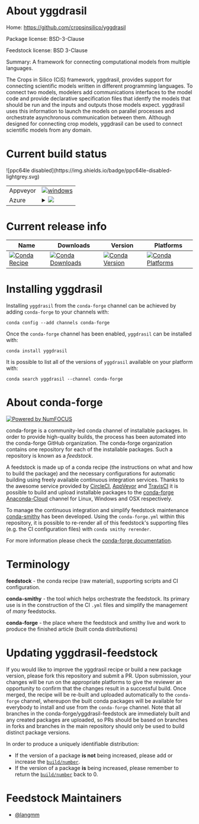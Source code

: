 About yggdrasil
===============

Home: https://github.com/cropsinsilico/yggdrasil

Package license: BSD-3-Clause

Feedstock license: BSD 3-Clause

Summary: A framework for connecting computational models from multiple languages.

The Crops in Silico (CiS) framework, yggdrasil, provides support for
connecting scientific models written in different programming languages.
To connect two models, modelers add communications interfaces to the model code
and provide declarative specification files that identfy the
models that should be run and the inputs and outputs those models
expect. yggdrasil uses this information to launch the models
on parallel processes and orchestrate asynchronous communication between them.
Although designed for connecting crop models, yggdrasil can be used to
connect scientific models from any domain.


Current build status
====================


<table><tr>
    <td>Appveyor</td>
    <td>
      <a href="https://ci.appveyor.com/project/conda-forge/yggdrasil-feedstock-regro-cf-autotick-bot-feedstock/branch/master">
        <img alt="windows" src="https://img.shields.io/appveyor/ci/conda-forge/yggdrasil-feedstock-regro-cf-autotick-bot-feedstock/master.svg?label=Windows">
      </a>
    </td>
  </tr>
    
  <tr>
    <td>Azure</td>
    <td>
      <details>
        <summary>
          <a href="https://dev.azure.com/conda-forge/feedstock-builds/_build/latest?definitionId=&branchName=master">
            <img src="https://dev.azure.com/conda-forge/feedstock-builds/_apis/build/status/yggdrasil-feedstock-regro-cf-autotick-bot-feedstock?branchName=master">
          </a>
        </summary>
        <table>
          <thead><tr><th>Variant</th><th>Status</th></tr></thead>
          <tbody><tr>
              <td>linux_python2.7r_base3.5.1</td>
              <td>
                <a href="https://dev.azure.com/conda-forge/feedstock-builds/_build/latest?definitionId=&branchName=master">
                  <img src="https://dev.azure.com/conda-forge/feedstock-builds/_apis/build/status/yggdrasil-feedstock-regro-cf-autotick-bot-feedstock?branchName=master&jobName=linux&configuration=linux_python2.7r_base3.5.1" alt="variant">
                </a>
              </td>
            </tr><tr>
              <td>linux_python2.7r_base3.6</td>
              <td>
                <a href="https://dev.azure.com/conda-forge/feedstock-builds/_build/latest?definitionId=&branchName=master">
                  <img src="https://dev.azure.com/conda-forge/feedstock-builds/_apis/build/status/yggdrasil-feedstock-regro-cf-autotick-bot-feedstock?branchName=master&jobName=linux&configuration=linux_python2.7r_base3.6" alt="variant">
                </a>
              </td>
            </tr><tr>
              <td>linux_python3.6r_base3.5.1</td>
              <td>
                <a href="https://dev.azure.com/conda-forge/feedstock-builds/_build/latest?definitionId=&branchName=master">
                  <img src="https://dev.azure.com/conda-forge/feedstock-builds/_apis/build/status/yggdrasil-feedstock-regro-cf-autotick-bot-feedstock?branchName=master&jobName=linux&configuration=linux_python3.6r_base3.5.1" alt="variant">
                </a>
              </td>
            </tr><tr>
              <td>linux_python3.6r_base3.6</td>
              <td>
                <a href="https://dev.azure.com/conda-forge/feedstock-builds/_build/latest?definitionId=&branchName=master">
                  <img src="https://dev.azure.com/conda-forge/feedstock-builds/_apis/build/status/yggdrasil-feedstock-regro-cf-autotick-bot-feedstock?branchName=master&jobName=linux&configuration=linux_python3.6r_base3.6" alt="variant">
                </a>
              </td>
            </tr><tr>
              <td>linux_python3.7r_base3.5.1</td>
              <td>
                <a href="https://dev.azure.com/conda-forge/feedstock-builds/_build/latest?definitionId=&branchName=master">
                  <img src="https://dev.azure.com/conda-forge/feedstock-builds/_apis/build/status/yggdrasil-feedstock-regro-cf-autotick-bot-feedstock?branchName=master&jobName=linux&configuration=linux_python3.7r_base3.5.1" alt="variant">
                </a>
              </td>
            </tr><tr>
              <td>linux_python3.7r_base3.6</td>
              <td>
                <a href="https://dev.azure.com/conda-forge/feedstock-builds/_build/latest?definitionId=&branchName=master">
                  <img src="https://dev.azure.com/conda-forge/feedstock-builds/_apis/build/status/yggdrasil-feedstock-regro-cf-autotick-bot-feedstock?branchName=master&jobName=linux&configuration=linux_python3.7r_base3.6" alt="variant">
                </a>
              </td>
            </tr><tr>
              <td>osx_python2.7r_base3.5.1</td>
              <td>
                <a href="https://dev.azure.com/conda-forge/feedstock-builds/_build/latest?definitionId=&branchName=master">
                  <img src="https://dev.azure.com/conda-forge/feedstock-builds/_apis/build/status/yggdrasil-feedstock-regro-cf-autotick-bot-feedstock?branchName=master&jobName=osx&configuration=osx_python2.7r_base3.5.1" alt="variant">
                </a>
              </td>
            </tr><tr>
              <td>osx_python2.7r_base3.6</td>
              <td>
                <a href="https://dev.azure.com/conda-forge/feedstock-builds/_build/latest?definitionId=&branchName=master">
                  <img src="https://dev.azure.com/conda-forge/feedstock-builds/_apis/build/status/yggdrasil-feedstock-regro-cf-autotick-bot-feedstock?branchName=master&jobName=osx&configuration=osx_python2.7r_base3.6" alt="variant">
                </a>
              </td>
            </tr><tr>
              <td>osx_python3.6r_base3.5.1</td>
              <td>
                <a href="https://dev.azure.com/conda-forge/feedstock-builds/_build/latest?definitionId=&branchName=master">
                  <img src="https://dev.azure.com/conda-forge/feedstock-builds/_apis/build/status/yggdrasil-feedstock-regro-cf-autotick-bot-feedstock?branchName=master&jobName=osx&configuration=osx_python3.6r_base3.5.1" alt="variant">
                </a>
              </td>
            </tr><tr>
              <td>osx_python3.6r_base3.6</td>
              <td>
                <a href="https://dev.azure.com/conda-forge/feedstock-builds/_build/latest?definitionId=&branchName=master">
                  <img src="https://dev.azure.com/conda-forge/feedstock-builds/_apis/build/status/yggdrasil-feedstock-regro-cf-autotick-bot-feedstock?branchName=master&jobName=osx&configuration=osx_python3.6r_base3.6" alt="variant">
                </a>
              </td>
            </tr><tr>
              <td>osx_python3.7r_base3.5.1</td>
              <td>
                <a href="https://dev.azure.com/conda-forge/feedstock-builds/_build/latest?definitionId=&branchName=master">
                  <img src="https://dev.azure.com/conda-forge/feedstock-builds/_apis/build/status/yggdrasil-feedstock-regro-cf-autotick-bot-feedstock?branchName=master&jobName=osx&configuration=osx_python3.7r_base3.5.1" alt="variant">
                </a>
              </td>
            </tr><tr>
              <td>osx_python3.7r_base3.6</td>
              <td>
                <a href="https://dev.azure.com/conda-forge/feedstock-builds/_build/latest?definitionId=&branchName=master">
                  <img src="https://dev.azure.com/conda-forge/feedstock-builds/_apis/build/status/yggdrasil-feedstock-regro-cf-autotick-bot-feedstock?branchName=master&jobName=osx&configuration=osx_python3.7r_base3.6" alt="variant">
                </a>
              </td>
            </tr><tr>
              <td>win_c_compilervs2015cxx_compilervs2015python3.6r_base3.5.1vc14</td>
              <td>
                <a href="https://dev.azure.com/conda-forge/feedstock-builds/_build/latest?definitionId=&branchName=master">
                  <img src="https://dev.azure.com/conda-forge/feedstock-builds/_apis/build/status/yggdrasil-feedstock-regro-cf-autotick-bot-feedstock?branchName=master&jobName=win&configuration=win_c_compilervs2015cxx_compilervs2015python3.6r_base3.5.1vc14" alt="variant">
                </a>
              </td>
            </tr><tr>
              <td>win_c_compilervs2015cxx_compilervs2015python3.6r_base3.6vc14</td>
              <td>
                <a href="https://dev.azure.com/conda-forge/feedstock-builds/_build/latest?definitionId=&branchName=master">
                  <img src="https://dev.azure.com/conda-forge/feedstock-builds/_apis/build/status/yggdrasil-feedstock-regro-cf-autotick-bot-feedstock?branchName=master&jobName=win&configuration=win_c_compilervs2015cxx_compilervs2015python3.6r_base3.6vc14" alt="variant">
                </a>
              </td>
            </tr><tr>
              <td>win_c_compilervs2015cxx_compilervs2015python3.7r_base3.5.1vc14</td>
              <td>
                <a href="https://dev.azure.com/conda-forge/feedstock-builds/_build/latest?definitionId=&branchName=master">
                  <img src="https://dev.azure.com/conda-forge/feedstock-builds/_apis/build/status/yggdrasil-feedstock-regro-cf-autotick-bot-feedstock?branchName=master&jobName=win&configuration=win_c_compilervs2015cxx_compilervs2015python3.7r_base3.5.1vc14" alt="variant">
                </a>
              </td>
            </tr><tr>
              <td>win_c_compilervs2015cxx_compilervs2015python3.7r_base3.6vc14</td>
              <td>
                <a href="https://dev.azure.com/conda-forge/feedstock-builds/_build/latest?definitionId=&branchName=master">
                  <img src="https://dev.azure.com/conda-forge/feedstock-builds/_apis/build/status/yggdrasil-feedstock-regro-cf-autotick-bot-feedstock?branchName=master&jobName=win&configuration=win_c_compilervs2015cxx_compilervs2015python3.7r_base3.6vc14" alt="variant">
                </a>
              </td>
            </tr>
          </tbody>
        </table>
      </details>
    </td>
  </tr>
![ppc64le disabled](https://img.shields.io/badge/ppc64le-disabled-lightgrey.svg)
</table>

Current release info
====================

| Name | Downloads | Version | Platforms |
| --- | --- | --- | --- |
| [![Conda Recipe](https://img.shields.io/badge/recipe-yggdrasil-green.svg)](https://anaconda.org/conda-forge/yggdrasil) | [![Conda Downloads](https://img.shields.io/conda/dn/conda-forge/yggdrasil.svg)](https://anaconda.org/conda-forge/yggdrasil) | [![Conda Version](https://img.shields.io/conda/vn/conda-forge/yggdrasil.svg)](https://anaconda.org/conda-forge/yggdrasil) | [![Conda Platforms](https://img.shields.io/conda/pn/conda-forge/yggdrasil.svg)](https://anaconda.org/conda-forge/yggdrasil) |

Installing yggdrasil
====================

Installing `yggdrasil` from the `conda-forge` channel can be achieved by adding `conda-forge` to your channels with:

```
conda config --add channels conda-forge
```

Once the `conda-forge` channel has been enabled, `yggdrasil` can be installed with:

```
conda install yggdrasil
```

It is possible to list all of the versions of `yggdrasil` available on your platform with:

```
conda search yggdrasil --channel conda-forge
```


About conda-forge
=================

[![Powered by NumFOCUS](https://img.shields.io/badge/powered%20by-NumFOCUS-orange.svg?style=flat&colorA=E1523D&colorB=007D8A)](http://numfocus.org)

conda-forge is a community-led conda channel of installable packages.
In order to provide high-quality builds, the process has been automated into the
conda-forge GitHub organization. The conda-forge organization contains one repository
for each of the installable packages. Such a repository is known as a *feedstock*.

A feedstock is made up of a conda recipe (the instructions on what and how to build
the package) and the necessary configurations for automatic building using freely
available continuous integration services. Thanks to the awesome service provided by
[CircleCI](https://circleci.com/), [AppVeyor](https://www.appveyor.com/)
and [TravisCI](https://travis-ci.org/) it is possible to build and upload installable
packages to the [conda-forge](https://anaconda.org/conda-forge)
[Anaconda-Cloud](https://anaconda.org/) channel for Linux, Windows and OSX respectively.

To manage the continuous integration and simplify feedstock maintenance
[conda-smithy](https://github.com/conda-forge/conda-smithy) has been developed.
Using the ``conda-forge.yml`` within this repository, it is possible to re-render all of
this feedstock's supporting files (e.g. the CI configuration files) with ``conda smithy rerender``.

For more information please check the [conda-forge documentation](https://conda-forge.org/docs/).

Terminology
===========

**feedstock** - the conda recipe (raw material), supporting scripts and CI configuration.

**conda-smithy** - the tool which helps orchestrate the feedstock.
                   Its primary use is in the construction of the CI ``.yml`` files
                   and simplify the management of *many* feedstocks.

**conda-forge** - the place where the feedstock and smithy live and work to
                  produce the finished article (built conda distributions)


Updating yggdrasil-feedstock
============================

If you would like to improve the yggdrasil recipe or build a new
package version, please fork this repository and submit a PR. Upon submission,
your changes will be run on the appropriate platforms to give the reviewer an
opportunity to confirm that the changes result in a successful build. Once
merged, the recipe will be re-built and uploaded automatically to the
`conda-forge` channel, whereupon the built conda packages will be available for
everybody to install and use from the `conda-forge` channel.
Note that all branches in the conda-forge/yggdrasil-feedstock are
immediately built and any created packages are uploaded, so PRs should be based
on branches in forks and branches in the main repository should only be used to
build distinct package versions.

In order to produce a uniquely identifiable distribution:
 * If the version of a package **is not** being increased, please add or increase
   the [``build/number``](https://conda.io/docs/user-guide/tasks/build-packages/define-metadata.html#build-number-and-string).
 * If the version of a package **is** being increased, please remember to return
   the [``build/number``](https://conda.io/docs/user-guide/tasks/build-packages/define-metadata.html#build-number-and-string)
   back to 0.

Feedstock Maintainers
=====================

* [@langmm](https://github.com/langmm/)

